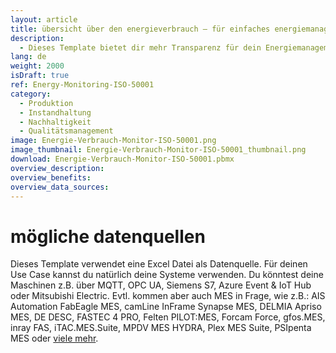 ```yaml
---
layout: article
title: übersicht über den energieverbrauch – für einfaches energiemanagement nach ISO 50001
description: 
  - Dieses Template bietet dir mehr Transparenz für dein Energiemanagement. So behälst du die wichtigsten Energieverbraucher immer im Blick und kannst Probleme schnell erkennen. Neben dem Stromverbrauch können auch noch weitere wichtige Kennzahlen wie Luftmengen oder der Systemdruck angezeigt werden. Dies alles hilft dir, leichter alle Vorgaben einer ISO 500001 Normung zu erreichen und Energiemanagement sichtbar zu machen.
lang: de
weight: 2000
isDraft: true
ref: Energy-Monitoring-ISO-50001
category:
  - Produktion
  - Instandhaltung
  - Nachhaltigkeit
  - Qualitätsmanagement
image: Energie-Verbrauch-Monitor-ISO-50001.png
image_thumbnail: Energie-Verbrauch-Monitor-ISO-50001_thumbnail.png
download: Energie-Verbrauch-Monitor-ISO-50001.pbmx
overview_description:
overview_benefits:
overview_data_sources:
---
```

# mögliche datenquellen
Dieses Template verwendet eine Excel Datei als Datenquelle. Für deinen Use Case kannst du natürlich deine Systeme verwenden. Du könntest deine Maschinen z.B. über MQTT, OPC UA, Siemens S7, Azure Event & IoT Hub oder Mitsubishi Electric. Evtl. kommen aber auch MES in Frage, wie z.B.: AIS Automation FabEagle MES, camLine InFrame Synapse MES, DELMIA Apriso MES, DE DESC, FASTEC 4 PRO, Felten PILOT:MES, Forcam Force, gfos.MES, inray FAS, iTAC.MES.Suite, MPDV MES HYDRA, Plex MES Suite, PSIpenta MES oder [viele mehr](https://peakboard.com/produkt/peakboard-versionen/#schnittstellen).